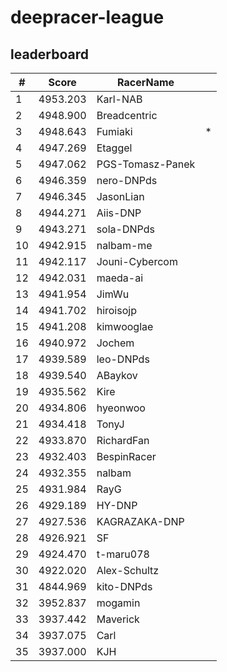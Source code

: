 # deepracer-league

## leaderboard

<!-- leaderboard -->
| # | Score | RacerName |   |
| - | ----- | --------- | - |
| 1 | 4953.203 | Karl-NAB | |
| 2 | 4948.900 | Breadcentric | |
| 3 | 4948.643 | Fumiaki | * |
| 4 | 4947.269 | Etaggel | |
| 5 | 4947.062 | PGS-Tomasz-Panek | |
| 6 | 4946.359 | nero-DNPds | |
| 7 | 4946.345 | JasonLian | |
| 8 | 4944.271 | Aiis-DNP | |
| 9 | 4943.271 | sola-DNPds | |
| 10 | 4942.915 | nalbam-me | |
| 11 | 4942.117 | Jouni-Cybercom | |
| 12 | 4942.031 | maeda-ai | |
| 13 | 4941.954 | JimWu | |
| 14 | 4941.702 | hiroisojp | |
| 15 | 4941.208 | kimwooglae | |
| 16 | 4940.972 | Jochem | |
| 17 | 4939.589 | leo-DNPds | |
| 18 | 4939.540 | ABaykov | |
| 19 | 4935.562 | Kire | |
| 20 | 4934.806 | hyeonwoo | |
| 21 | 4934.418 | TonyJ | |
| 22 | 4933.870 | RichardFan | |
| 23 | 4932.403 | BespinRacer | |
| 24 | 4932.355 | nalbam | |
| 25 | 4931.984 | RayG | |
| 26 | 4929.189 | HY-DNP | |
| 27 | 4927.536 | KAGRAZAKA-DNP | |
| 28 | 4926.921 | SF | |
| 29 | 4924.470 | t-maru078 | |
| 30 | 4922.020 | Alex-Schultz | |
| 31 | 4844.969 | kito-DNPds | |
| 32 | 3952.837 | mogamin | |
| 33 | 3937.442 | Maverick | |
| 34 | 3937.075 | Carl | |
| 35 | 3937.000 | KJH | |
